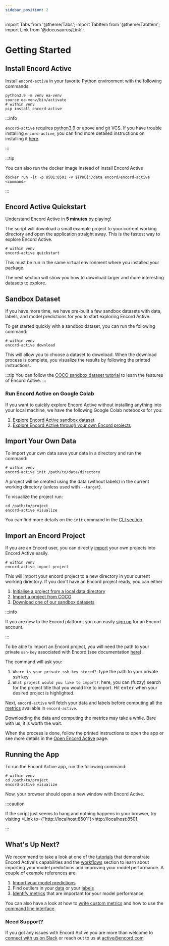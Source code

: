 ```yaml
---
sidebar_position: 2
---
```


import Tabs from '@theme/Tabs';
import TabItem from '@theme/TabItem';
import Link from '@docusaurus/Link';

# Getting Started

## Install Encord Active

Install `encord-active` in your favorite Python environment with the following commands:

```shell
python3.9 -m venv ea-venv
source ea-venv/bin/activate
# within venv
pip install encord-active
```

:::info

`encord-active` requires [python3.9](https://www.python.org/downloads/release/python-3915/) or above and [git](https://git-scm.com/download) VCS.
If you have trouble installing `encord-active`, you can find more detailed instructions on installing it [here](./installation).

:::

:::tip

You can also run the docker image instead of install Encord Active

```shell
docker run -it -p 8501:8501 -v ${PWD}:/data encord/encord-active <command>
```

:::

## Encord Active Quickstart

Understand Encord Active in **5 minutes** by playing!

The script will download a small example project to your current working directory and open the application straight away.
This is the fastest way to explore Encord Active.

```shell
# within venv
encord-active quickstart
```

This must be run in the same virtual environment where you installed your package.

The next section will show you how to download larger and more interesting datasets to explore.

## Sandbox Dataset

If you have more time, we have pre-built a few sandbox datasets with data, labels, and model predictions for you to start exploring Encord Active.

To get started quickly with a sandbox dataset, you can run the following command:

```shell
# within venv
encord-active download
```

This will allow you to choose a dataset to download. When the download process is complete, you visualize the results by following the printed instructions.

:::tip
You can follow the [COCO sandbox dataset tutorial](tutorials/touring-the-coco-dataset.mdx) to learn the features of Encord Active.
:::

### Run Encord Active on Google Colab

If you want to quickly explore Encord Active without installing anything into your local machine, we
have the following Google Colab notebooks for you:

1. [Explore Encord Active sandbox dataset](https://colab.research.google.com/drive/11iZE1CCFIGlkWdTmhf5XACDojtGeIRGS?usp=sharing)
2. [Explore Encord Active through your own Encord projects](https://colab.research.google.com/drive/1zv4i0SH5tyb1KPVsCZfXDwxV72Ip77zS?usp=share_link)

## Import Your Own Data

To import your own data save your data in a directory and run the command:

```shell
# within venv
encord-active init /path/to/data/directory
```

A project will be created using the data (without labels) in the current working directory (unless used with `--target`).

To visualize the project run:

```shell
cd /path/to/project
encord-active visualize
```

You can find more details on the `init` command in the [CLI section](./cli#init).

## Import an Encord Project

If you are an Encord user, you can directly [import](./cli#project) your own projects into Encord Active easily.

```shell
# within venv
encord-active import project
```

This will import your encord project to a new directory in your current working directory.
If you don't have an Encord project ready, you can either

1. [Initialise a project from a local data directory](./cli#init)
2. [Import a project from COCO](./import/import-coco-project)
3. [Download one of our sandbox datasets](./cli#download)

:::info

If you are new to the Encord platform, you can easily [sign up](https://app.encord.com/register) for an Encord account.

:::

To be able to import an Encord project, you will need the path to your private `ssh-key` associated with Encord (see documentation [here](https://docs.encord.com/admins/settings/public-keys/#set-up-public-key-authentication)).

The command will ask you:

1. `Where is your private ssh key stored?`: type the path to your private ssh key
2. `What project would you like to import?`: here, you can (fuzzy) search for the project title that you would like to import. Hit <kbd>enter</kbd> when your desired project is highlighted.

Next, `encord-active` will fetch your data and labels before computing all the [metrics](/category/quality-metrics) available in `encord-active`.

Downloading the data and computing the metrics may take a while.
Bare with us, it is worth the wait.

When the process is done, follow the printed instructions to open the app or see more details in the [Open Encord Active](./cli#visualize) page.

## Running the App

To run the Encord Active app, run the following command:

```shell
# within venv
cd /path/to/project
encord-active visualize
```

Now, your browser should open a new window with Encord Active.

:::caution

If the script just seems to hang and nothing happens in your browser, try visiting <Link to={"http://localhost:8501"}>http://localhost:8501</Link>.

:::

## What's Up Next?

We recommend to take a look at one of the [tutorials](/category/end-to-end-tutorials) that demonstrate Encord Active's capabilities and the [workflows](/category/workflows) section to learn about importing your model predictions and improving your model performance.
A couple of example references are:

1. [Import your model predictions](./import/import-predictions)
2. Find outliers in your [data](./workflows/identify-outliers-edge-cases) or your [labels](./workflows/identify-outliers-edge-cases)
3. [Identify metrics](./workflows/evaluate-detection-model) that are important for your model performance

You can also have a look at how to [write custom metrics](./metrics/write-your-own) and how to use the [command line interface](./cli).

### Need Support?

If you got any issues with Encord Active you are more than welcome to [connect with us on Slack](https://join.slack.com/t/encordactive/shared_invite/zt-1hc2vqur9-Fzj1EEAHoqu91sZ0CX0A7Q) or reach out to us at active@encord.com

